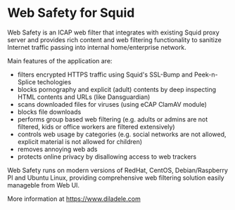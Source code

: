 Web Safety for Squid
====================

Web Safety is an ICAP web filter that integrates with existing Squid proxy server and provides rich content and web filtering functionality to sanitize Internet traffic passing into internal home/enterprise network.

Main features of the application are:

- filters encrypted HTTPS traffic using Squid's SSL-Bump and Peek-n-Splice techologies
- blocks pornography and explicit (adult) contents by deep inspecting HTML contents and URLs (like Dansguardian)
- scans downloaded files for viruses (using eCAP ClamAV module)
- blocks file downloads
- performs group based web filtering (e.g. adults or admins are not filtered, kids or office workers are filtered extensively)
- controls web usage by categories (e.g. social networks are not allowed, explicit material is not allowed for children)
- removes annoying web ads 
- protects online privacy by disallowing access to web trackers

Web Safety runs on modern versions of RedHat, CentOS, Debian/Raspberry PI and Ubuntu Linux, providing comprehensive web filtering solution easily manageble from Web UI.

More information at https://www.diladele.com
